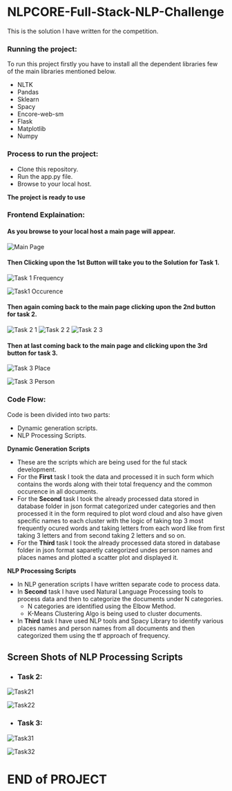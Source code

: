 # NLPCORE-Full-Stack-NLP-Challenge

This is the solution I have written for the competition.

### Running the project:
To run this project firstly you have to install all the dependent libraries few of the main libraries mentioned below.
* NLTK
* Pandas
* Sklearn
* Spacy
* Encore-web-sm
* Flask
* Matplotlib
* Numpy

### Process to run the project:
* Clone this repository.
* Run the app.py file.
* Browse to your local host.

**The project is ready to use**

### Frontend Explaination:
#### As you browse to your local host a main page will appear.

![Main Page](Images/Main_Index_Page.png)

#### Then Clicking upon the 1st Button will take you to the Solution for Task 1.

![Task 1 Frequency](Images/Chart_for_frequency.png)

![Task1 Occurence](Images/Chart_for_Occurence.png)

#### Then again coming back to the main page clicking upon the 2nd button for task 2.

![Task 2 1](Images/Document_clustering_1.png)
![Task 2 2](Images/Document_clustering_2.png)
![Task 2 3](Images/Frequency_visible_on_hover.png)

#### Then at last coming back to the main page and clicking upon the 3rd button for task 3.

![Task 3 Place](Images/Person_name.png)

![Task 3 Person](Images/Place_name.png)

### Code Flow:

Code is been divided into two parts:
* Dynamic generation scripts.
* NLP Processing Scripts.

**Dynamic Generation Scripts**
* These are the scripts which are being used for the ful stack development.
* For the **First** task I took the data and processed it in such form which contains the words along with their total frequency and the common occurence in all documents.
* For the **Second** task I took the already processed data stored in database folder in json format categorized under categories and then processed it in the form required to plot word cloud and also have given specific names to each cluster with the logic of taking top 3 most frequently ocured words and taking letters from each word like from first taking 3 letters and from second taking 2 letters and so on.
* For the **Third** task I took the already processed data stored in database folder in json format saparetly categorized undes person names and places names and plotted a scatter plot and displayed it.

**NLP Processing Scripts**
* In NLP generation scripts I have written separate code to process data.
* In **Second** task I have used Natural Language Processing tools to process data and then to categorize the documents under N categories.
  * N categories are identified using the Elbow Method.
  * K-Means Clustering Algo is being used to cluster documents.
* In **Third** task I have used NLP tools and Spacy Library to identify various places names and person names from all documents and then categorized them using the tf approach of frequency.

## Screen Shots of NLP Processing Scripts
* ### Task 2:
![Task21](Images/Task21.png)

![Task22](Images/Task22.png)

* ### Task 3:
![Task31](Images/Task31.png)

![Task32](Images/Task32.png)


# END of PROJECT 
